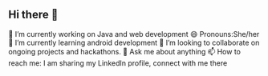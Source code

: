 ## Hi there 👋
🔭 I’m currently working on Java and web development 
😄 Pronouns:She/her
🌱 I’m currently learning android development
👯 I’m looking to collaborate on ongoing projects and hackathons.
💬 Ask me about anything 
 📫 How to reach me: I am sharing my LinkedIn profile, connect with me there
<!--
**Vanshika110/Vanshika110** is a ✨ _special_ ✨ repository because its `README.md` (this file) appears on your GitHub profile.

Here are some ideas to get you started:

- 
-  ...
- ..
- 🤔 I’m looking for help with ...
-  ..
-: ...
-  ...
- ⚡ Fun fact: ...
-->
